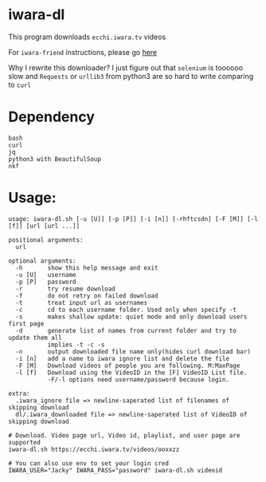 # iwara-dl

This program downloads `ecchi.iwara.tv` videos

For `iwara-friend` instructions, please go [here](https://github.com/hare1039/iwara-dl/blob/master/README-friend.md)

Why I rewrite this downloader? I just figure out that `selenium` is toooooo slow and `Requests` or `urllib3` from python3 are so hard to write comparing to `curl`

# Dependency
```
bash
curl
jq
python3 with BeautifulSoup
nkf
```

# Usage:
```
usage: iwara-dl.sh [-u [U]] [-p [P]] [-i [n]] [-rhftcsdn] [-F [M]] [-l [f]] [url [url ...]]

positional arguments:
  url

optional arguments:
  -h       show this help message and exit
  -u [U]   username
  -p [P]   password
  -r       try resume download
  -f       do not retry on failed download
  -t       treat input url as usernames
  -c       cd to each username folder. Used only when specify -t
  -s       makes shallow update: quiet mode and only download users first page
  -d       generate list of names from current folder and try to update them all
           implies -t -c -s
  -n       output downloaded file name only(hides curl download bar)
  -i [n]   add a name to iwara ignore list and delete the file
  -F [M]   Download videos of people you are following. M:MaxPage
  -l [f]   Download using the VideoID in the [F] VideoID List file.
           -F/-l options need username/password because login. 

extra:
  .iwara_ignore file => newline-saperated list of filenames of skipping download
  dl/.iwara_downloaded file => newline-saperated list of VideoID of skipping download

```

```
# Download. Video page url, Video id, playlist, and user page are supported
iwara-dl.sh https://ecchi.iwara.tv/videos/ooxxzz

# You can also use env to set your login cred
IWARA_USER="Jacky" IWARA_PASS="password" iwara-dl.sh videoid
```
